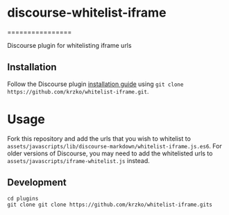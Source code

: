 # discourse-whitelist-iframe
================

Discourse plugin for whitelisting iframe urls

## Installation

Follow the Discourse plugin [installation guide](https://meta.discourse.org/t/install-a-plugin/19157) using `git clone https://github.com/krzko/whitelist-iframe.git`.

Usage
=====

Fork this repository and add the urls that you wish to whitelist to `assets/javascripts/lib/discourse-markdown/whitelist-iframe.js.es6`.
For older versions of Discourse, you may need to add the whitelisted urls to `assets/javascripts/iframe-whitelist.js` instead.

## Development

```
cd plugins
git clone git clone https://github.com/krzko/whitelist-iframe.gits
```